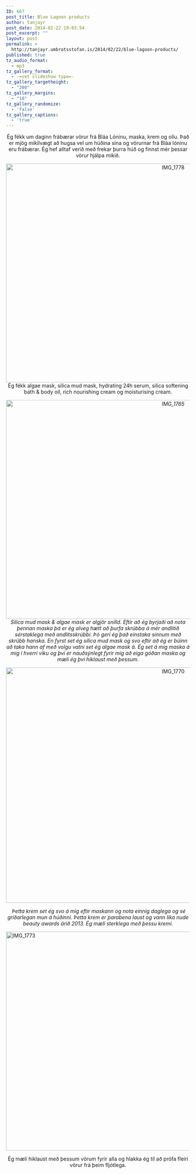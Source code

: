 ```yaml
---
ID: 667
post_title: Blue Lagoon products
author: tanjayr
post_date: 2014-02-22 19:03:54
post_excerpt: ""
layout: post
permalink: >
  http://tanjayr.umbrotsstofan.is/2014/02/22/blue-lagoon-products/
published: true
tz_audio_format:
  - mp3
tz_gallery_format:
  - -=set slideshow type=-
tz_gallery_targetheight:
  - "200"
tz_gallery_margins:
  - "10"
tz_gallery_randomize:
  - 'false'
tz_gallery_captions:
  - 'true'
---
```

<p style="text-align: center;">Ég fékk um daginn frábærar vörur frá Bláa Lóninu, maska, krem og olíu. Það er mjög mikilvægt að hugsa vel um húðina sína og vörurnar frá Bláa lóninu eru frábærar. Ég hef alltaf verið með frekar þurra húð og finnst mér þessar vörur hjálpa mikið.
<!--more--></p>
<p style="text-align: center;"><a href="http://www.tanjayr.com/wp-content/uploads/2014/02/IMG_1763.jpg">
</a><a href="http://tanjayr.com/wp-content/uploads/2014/02/IMG_1763.jpg">
</a><a href="http://www.tanjayr.com/wp-content/uploads/2014/02/IMG_1778.jpg"><img class="aligncenter size-large wp-image-1613" src="http://www.tanjayr.com/wp-content/uploads/2014/02/IMG_1778-1024x682.jpg" alt="IMG_1778" width="900" height="599" /></a>Ég fékk algae mask, silica mud mask, hydrating 24h serum, silica softening bath &amp; body oil, rich nourishing cream og moisturising cream.</p>
<p style="text-align: center;"><em><a href="http://www.tanjayr.com/wp-content/uploads/2014/02/IMG_1765.jpg"><img class="aligncenter size-large wp-image-1614" src="http://www.tanjayr.com/wp-content/uploads/2014/02/IMG_1765-1024x682.jpg" alt="IMG_1765" width="900" height="599" /></a>Silica mud mask &amp; algae mask er algjör snilld. Eftir að ég byrjaði að nota þennan maska þá er ég alveg hætt að þurfa skrúbba á mér andlitið sérstaklega með andlitsskrúbbi. Þó geri ég það einstaka sinnum með skrúbb hanska.</em>
<em> En fyrst set ég silica mud mask og svo eftir að ég er búinn að taka hann af með volgu vatni set ég algae mask á.</em>
<em> Ég set á mig maska á mig í hverri viku og því er nauðsýnlegt fyrir mig að eiga góðan maska og mæli ég því hiklaust með þessum.</em></p>
<p style="text-align: center;"><a href="http://www.tanjayr.com/wp-content/uploads/2014/02/IMG_1770.jpg"><img class="aligncenter size-large wp-image-1615" src="http://www.tanjayr.com/wp-content/uploads/2014/02/IMG_1770-1024x733.jpg" alt="IMG_1770" width="900" height="644" /></a></p>
<p style="text-align: center;"><em> Þetta krem set ég svo á mig eftir maskann og nota einnig daglega og sé gríðarlegan mun á húðinni. Þetta krem er parabena laust og vann líka nude beauty awards árið 2013. Ég mæli sterklega með þessu kremi.</em></p>
<a href="http://www.tanjayr.com/wp-content/uploads/2014/02/IMG_1773.jpg"><img class="aligncenter size-large wp-image-1616" src="http://www.tanjayr.com/wp-content/uploads/2014/02/IMG_1773-1024x682.jpg" alt="IMG_1773" width="900" height="599" /></a>
<p style="text-align: center;">Ég mæli hiklaust með þessum vörum fyrir alla og hlakka ég til að prófa fleiri vörur frá þeim fljótlega.</p>